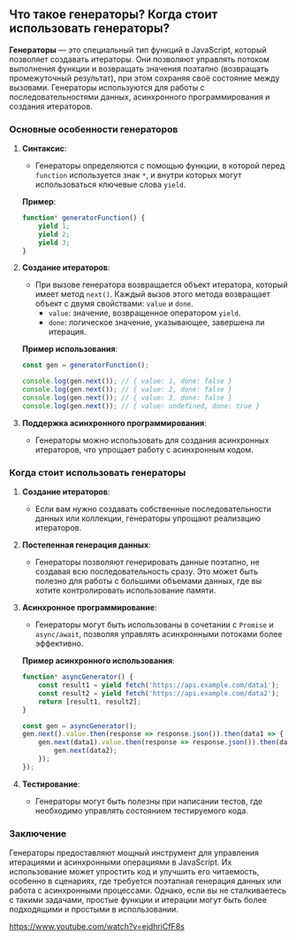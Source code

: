 ## Что такое генераторы? Когда стоит использовать генераторы?

**Генераторы** — это специальный тип функций в JavaScript, который позволяет создавать итераторы. Они позволяют управлять потоком выполнения функции и возвращать значения поэтапно (возвращать промежуточный результат), при этом сохраняя своё состояние между вызовами. Генераторы используются для работы с последовательностями данных, асинхронного программирования и создания итераторов.

### Основные особенности генераторов

1. **Синтаксис**:
   - Генераторы определяются с помощью функции, в которой перед `function` используется знак `*`, и внутри которых могут использоваться ключевые слова `yield`.
   
   **Пример**:
   ```javascript
   function* generatorFunction() {
       yield 1;
       yield 2;
       yield 3;
   }
   ```

2. **Создание итераторов**:
   - При вызове генератора возвращается объект итератора, который имеет метод `next()`. Каждый вызов этого метода возвращает объект с двумя свойствами: `value` и `done`.
     - `value`: значение, возвращенное оператором `yield`.
     - `done`: логическое значение, указывающее, завершена ли итерация.

   **Пример использования**:
   ```javascript
   const gen = generatorFunction();

   console.log(gen.next()); // { value: 1, done: false }
   console.log(gen.next()); // { value: 2, done: false }
   console.log(gen.next()); // { value: 3, done: false }
   console.log(gen.next()); // { value: undefined, done: true }
   ```

3. **Поддержка асинхронного программирования**:
   - Генераторы можно использовать для создания асинхронных итераторов, что упрощает работу с асинхронным кодом.

### Когда стоит использовать генераторы

1. **Создание итераторов**:
   - Если вам нужно создавать собственные последовательности данных или коллекции, генераторы упрощают реализацию итераторов.

2. **Постепенная генерация данных**:
   - Генераторы позволяют генерировать данные поэтапно, не создавая всю последовательность сразу. Это может быть полезно для работы с большими объемами данных, где вы хотите контролировать использование памяти.

3. **Асинхронное программирование**:
   - Генераторы могут быть использованы в сочетании с `Promise` и `async/await`, позволяя управлять асинхронными потоками более эффективно.

   **Пример асинхронного использования**:
   ```javascript
   function* asyncGenerator() {
       const result1 = yield fetch('https://api.example.com/data1');
       const result2 = yield fetch('https://api.example.com/data2');
       return [result1, result2];
   }

   const gen = asyncGenerator();
   gen.next().value.then(response => response.json()).then(data1 => {
       gen.next(data1).value.then(response => response.json()).then(data2 => {
           gen.next(data2);
       });
   });
   ```

4. **Тестирование**:
   - Генераторы могут быть полезны при написании тестов, где необходимо управлять состоянием тестируемого кода.

### Заключение

Генераторы предоставляют мощный инструмент для управления итерациями и асинхронными операциями в JavaScript. Их использование может упростить код и улучшить его читаемость, особенно в сценариях, где требуется поэтапная генерация данных или работа с асинхронными процессами. Однако, если вы не сталкиваетесь с такими задачами, простые функции и итерации могут быть более подходящими и простыми в использовании.

https://www.youtube.com/watch?v=ejdhriCfF8s